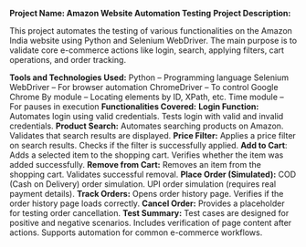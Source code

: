 **Project Name: Amazon Website Automation Testing**
**Project Description:**

This project automates the testing of various functionalities on the Amazon India website using Python and Selenium WebDriver. The main purpose is to validate core e-commerce actions like login, search, applying filters, cart operations, and order tracking.

**Tools and Technologies Used:**
Python – Programming language
Selenium WebDriver – For browser automation
ChromeDriver – To control Google Chrome
By module – Locating elements by ID, XPath, etc.
Time module – For pauses in execution
**Functionalities Covered:**
**Login Function:**
Automates login using valid credentials.
Tests login with valid and invalid credentials.
**Product Search:**
Automates searching products on Amazon.
Validates that search results are displayed.
**Price Filter:**
Applies a price filter on search results.
Checks if the filter is successfully applied.
**Add to Cart**:
Adds a selected item to the shopping cart.
Verifies whether the item was added successfully.
**Remove from Cart:**
Removes an item from the shopping cart.
Validates successful removal.
**Place Order (Simulated):**
COD (Cash on Delivery) order simulation.
UPI order simulation (requires real payment details).
**Track Orders:**
Opens order history page.
Verifies if the order history page loads correctly.
**Cancel Order:**
Provides a placeholder for testing order cancellation.
**Test Summary:**
Test cases are designed for positive and negative scenarios.
Includes verification of page content after actions.
Supports automation for common e-commerce workflows.
